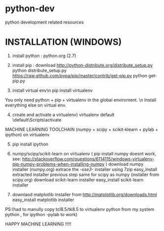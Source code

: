 python-dev
==========

python development related resources

INSTALLATION  (WINDOWS)
============================

1. install python :
    python.org (2.7)

2. install pip :
    download http://python-distribute.org/distribute_setup.py
    python distribute_setup.py
    https://raw.github.com/pypa/pip/master/contrib/get-pip.py
    python get-pip.py

3. install virtual env\n
    pip install virtualenv

You only need python + pip + virtualenv in the global enviroment. \n
Install everything else on virtual env.

4. create and activate a virtualenv)
    virtualenv default
    \default\Scripts\activate

MACHINE LEARNING TOOLCHAIN (numpy + scipy + scikit-klearn + pylab + ipython) on virtualenv

5. pip install ipython

6. numpy/scipy/scikit-learn on virtualenv
   ( pip install numpy doesnt work, see:
   http://stackoverflow.com/questions/6114115/windows-virtualenv-pip-numpy-problems-when-installing-numpy )
    download numpy installer (numpy.org)
    extrace the *-sse3-* installer using 7zip
    easy_install extracted installer previous step
    same for scipy as numpy (installer from scipy.org)
    download scikit-learn installer
    easy_install scikit-learn installer

7. downlaod matplotlib installer from http://matplotlib.org/downloads.html
   easy_install matplotlib installer

PS:(had to manully copy tcl8.5/tk8.5 to virtualenv python from my system python , for ipython -pylab to work)

HAPPY MACHINE LEARNING !!!!!
